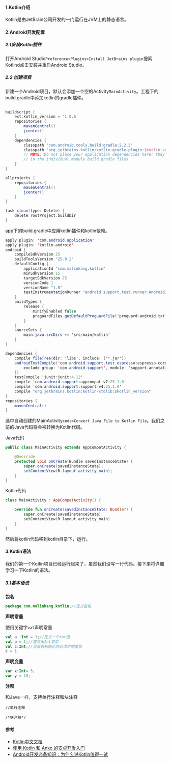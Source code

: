 #### 1.Kotlin介绍

Kotlin是由JetBrain公司开发的一门运行在JVM上的静态语言。


#### 2.Android开发配置

##### 2.1安装Kotlin插件

打开Android Studio`Preference>Plugins>Install JetBrains plugin`搜索Kotlind点击安装并重启Android Studio。

##### 2.2 创建项目

新建一个Android项目，默认会添加一个空的Activity`MainActivity`。工程下的build.gradle中添加kotlin的gradle插件。

```groovy
    
buildscript {
    ext.kotlin_version = '1.0.6'
    repositories {
        mavenCentral()
        jcenter()
    }
    dependencies {
        classpath 'com.android.tools.build:gradle:2.2.3'
        classpath "org.jetbrains.kotlin:kotlin-gradle-plugin:$kotlin_version"
        // NOTE: Do not place your application dependencies here; they belong
        // in the individual module build.gradle files
    }
}

allprojects {
    repositories {
        mavenCentral()
        jcenter()
    }
}

task clean(type: Delete) {
    delete rootProject.buildDir
}


```
app下的build.gradle中应用kotlin插件和kotlin依赖。



```java
apply plugin: 'com.android.application'
apply plugin: 'kotlin-android'
android {
    compileSdkVersion 25
    buildToolsVersion "25.0.2"
    defaultConfig {
        applicationId "com.malinkang.kotlin"
        minSdkVersion 15
        targetSdkVersion 25
        versionCode 1
        versionName "1.0"
        testInstrumentationRunner "android.support.test.runner.AndroidJUnitRunner"
    }
    buildTypes {
        release {
            minifyEnabled false
            proguardFiles getDefaultProguardFile('proguard-android.txt'), 'proguard-rules.pro'
        }
    }
    sourceSets {
        main.java.srcDirs += 'src/main/kotlin'
    }
}

dependencies {
    compile fileTree(dir: 'libs', include: ['*.jar'])
    androidTestCompile('com.android.support.test.espresso:espresso-core:2.2.2', {
        exclude group: 'com.android.support', module: 'support-annotations'
    })
    testCompile 'junit:junit:4.12'
    compile 'com.android.support:appcompat-v7:25.1.0'
    compile 'com.android.support:support-v4:25.1.0'
    compile "org.jetbrains.kotlin:kotlin-stdlib:$kotlin_version" 
}
repositories {
    mavenCentral()
}

```
选中自动创建的MainActivity`code>Convert Java File to Kotlin File`。我们之前的Java代码将会被转换为Kotlin代码。


Java代码

```java
public class MainActivity extends AppCompatActivity {

    @Override
    protected void onCreate(Bundle savedInstanceState) {
        super.onCreate(savedInstanceState);
        setContentView(R.layout.activity_main);
    }
}

```
Kotlin代码



```kotlin
class MainActivity : AppCompatActivity() {

    override fun onCreate(savedInstanceState: Bundle?) {
        super.onCreate(savedInstanceState)
        setContentView(R.layout.activity_main)
    }
}

```
然后将kotlin代码移到kotlin目录下，运行。

#### 3.Kotlin语法

我们的第一个Kotlin项目已经运行起来了，虽然我们没写一行代码。接下来将详细学习一下Kotlin的语法。

##### 3.1基本语法

**包名**
```java
package com.malinkang.kotlin;//定义包名
```
**声明常量**

使用关键字`val`声明常量



```kotlin
val a :Int = 1;//定义一个int值
val b = 1;//推导出Int类型
val c:Int;//当没有初始化时必须声明类型
c = 1

```
**声明变量**

```kotlin
var x:Int= 5;
var y = 10;

```
**注释**

和Java一样，支持单行注释和块注释
```
//单行注释

/*块注释*/
```














#### 参考
* [Kotlin中文文档](http://kotlindoc.com/)
* [使用 Kotlin 和 Anko 的安卓开发入门](https://realm.io/cn/news/getting-started-with-kotlin-and-anko/)
* [Android开发必备知识：为什么说Kotlin值得一试](http://www.cnblogs.com/bugly/p/5219895.html)
